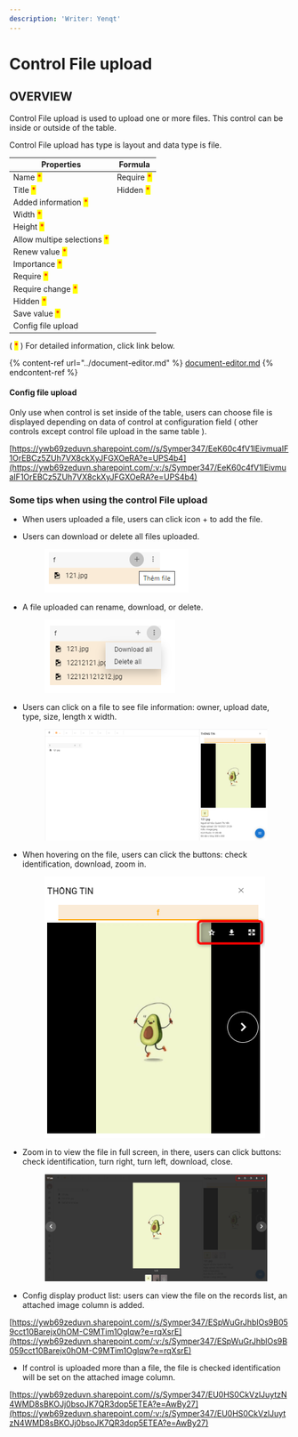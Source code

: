 ```yaml
---
description: 'Writer: Yenqt'
---
```


# Control File upload

## OVERVIEW

Control File upload is used to upload one or more files. This control can be inside or outside of the table.

Control File upload has type is layout and data type is file.

| Properties                                                  | Formula                                    |
| ----------------------------------------------------------- | ------------------------------------------ |
| Name <mark style="color:red;">\*</mark>                     | Require <mark style="color:red;">\*</mark> |
| Title <mark style="color:red;">\*</mark>                    | Hidden <mark style="color:red;">\*</mark>  |
| Added information <mark style="color:red;">\*</mark>        |                                            |
| Width <mark style="color:red;">\*</mark>                    |                                            |
| Height <mark style="color:red;">\*</mark>                   |                                            |
| Allow multipe selections <mark style="color:red;">\*</mark> |                                            |
| Renew value <mark style="color:red;">\*</mark>              |                                            |
| Importance <mark style="color:red;">\*</mark>               |                                            |
| Require <mark style="color:red;">\*</mark>                  |                                            |
| Require change <mark style="color:red;">\*</mark>           |                                            |
| Hidden <mark style="color:red;">\*</mark>                   |                                            |
| Save value <mark style="color:red;">\*</mark>               |                                            |
| Config file upload                                          |                                            |

( <mark style="color:red;">\*</mark> ) For detailed information, click link below.

{% content-ref url="../document-editor.md" %}
[document-editor.md](../document-editor.md)
{% endcontent-ref %}

#### Config file upload

Only use when control is set inside of the table, users can choose file is displayed depending on data of control at configuration field ( other controls except control file upload in the same table ).

[https://ywb69zeduvn.sharepoint.com//s/Symper347/EeK60c4fV1lEivmuaIF1OrEBCz5ZUh7VX8ckXyJFGXOeRA?e=UPS4b4](https://ywb69zeduvn.sharepoint.com/:v:/s/Symper347/EeK60c4fV1lEivmuaIF1OrEBCz5ZUh7VX8ckXyJFGXOeRA?e=UPS4b4)

### Some tips when using the control File upload

* When users uploaded a file, users can click icon + to add the file.
*   Users can download or delete all files uploaded.

    <figure><img src="../../../.gitbook/assets/image (81).png" alt=""><figcaption></figcaption></figure>
*   A file uploaded can rename, download, or delete.

    <figure><img src="../../../.gitbook/assets/image (62).png" alt=""><figcaption></figcaption></figure>
*   Users can click on a file to see file information: owner, upload date, type, size, length x width.

    <figure><img src="../../../.gitbook/assets/image (88).png" alt=""><figcaption></figcaption></figure>
*   When hovering on the file, users can click the buttons: check identification, download, zoom in.

    <figure><img src="../../../.gitbook/assets/image (92).png" alt=""><figcaption></figcaption></figure>
*   Zoom in to view the file in full screen, in there, users can click buttons: check identification, turn right, turn left, download, close.

    <figure><img src="../../../.gitbook/assets/image (3).png" alt=""><figcaption></figcaption></figure>
* Config display product list: users can view the file on the records list, an attached image column is added.

[https://ywb69zeduvn.sharepoint.com//s/Symper347/ESpWuGrJhblOs9B059cct10Barejx0hOM-C9MTim1Oglqw?e=rqXsrE](https://ywb69zeduvn.sharepoint.com/:v:/s/Symper347/ESpWuGrJhblOs9B059cct10Barejx0hOM-C9MTim1Oglqw?e=rqXsrE)

* If control is uploaded more than a file, the file is checked identification will be set on the attached image column.

[https://ywb69zeduvn.sharepoint.com//s/Symper347/EU0HS0CkVzlJuytzN4WMD8sBKOJj0bsoJK7QR3dop5ETEA?e=AwBy27](https://ywb69zeduvn.sharepoint.com/:v:/s/Symper347/EU0HS0CkVzlJuytzN4WMD8sBKOJj0bsoJK7QR3dop5ETEA?e=AwBy27)
